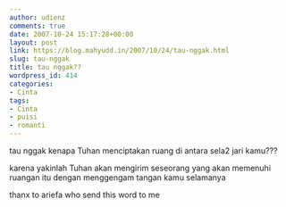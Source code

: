 ```yaml
---
author: udienz
comments: true
date: 2007-10-24 15:17:28+00:00
layout: post
link: https://blog.mahyudd.in/2007/10/24/tau-nggak.html
slug: tau-nggak
title: tau nggak??
wordpress_id: 414
categories:
- Cinta
tags:
- Cinta
- puisi
- romanti
---
```


tau nggak kenapa Tuhan menciptakan ruang di antara sela2 jari kamu???

karena yakinlah Tuhan akan mengirim seseorang yang akan memenuhi ruangan itu dengan menggengam tangan kamu selamanya

thanx to ariefa who send this word to me
